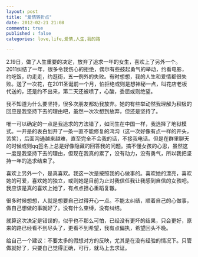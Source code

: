 ```yaml
---
layout: post
title: "爱情转折点"
date: 2012-02-21 21:08
comments: true
published : false
categories: love,life,爱情,人生,我的路

---
```

2.19日，做了人生重要的决定，放弃了追求一年的女生，喜欢上了另外一个。  
2011纠结了一年，很多令我伤心的拒绝，偶尔有些鼓起勇气的举动，约看电影，约吃饭，约走走，约逛街，五一例外的失败。有时想想，我的人生和爱情都很失败。送了一次花，在2011圣诞前一个月，怕拒绝或则是想神秘一点，叫花店老板代送的，还是约不出来，第二天还被喷了，心酸，委屈或则绝望。  

我不知道为什么要坚持，很多次朋友都劝我放弃。她的有些举动然我理解为积极的回应是我坚持下去的理由吧，虽然一次次想到放弃，但还是坚持了。

唯一可以确定的一点是我追求的方法错了，如同生在中国一样，我选择了地狱模式。一开是的表白划开了一条一直不能修复的鸿沟（这一次好像有点一样的开头，苦笑），后面沟通越来越难，直至完全不会我的话，不接我电话。但是在群里聊天的时候或则qq签名上总是好像隐藏的回答我的问题。搞不懂女孩的心思，虽然这一度是我坚持下去的理由，但现在我真的累了，没有动力，没有勇气，所以我把坚持一年的追求结束了。

喜欢上另外一个，是真喜欢。我这一次是按照我的心做事的。喜欢她的漂亮，喜欢她的可爱，喜欢她的独立，或则她是目前为止对我信任我让我感到自信的女孩吧。我应该是真的喜欢上她了，有点点担心重蹈复辙。

很多时候想想，人就是想要自己过得开心一点。不能太纠结，顺着自己的心做事，做自己想做的事就好了。没有什么束缚，没有纠结。

就算这次决定是错误的，似乎也不那么可怕，已经没有更坏的结果，只会更好，原来的路已经看不到尽头了，更看不到希望，我有点偏执，希望回头不晚。


给自己一个建议：不要太多的假想对方的反映，尤其是在没有经验的情况下。只管做就好了，只要自己觉得正确，可行，就马上去求证。
